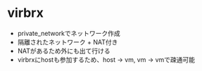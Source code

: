 # virbrx

- private_networkでネットワーク作成
- 隔離されたネットワーク + NAT付き
- NATがあるため外にも出て行ける
- virbrxにhostも参加するため、host -> vm, vm -> vmで疎通可能
